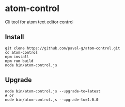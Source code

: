 # atom-control
Cli tool for atom text editor control

## Install

    git clone https://github.com/pavel-g/atom-control.git
    cd atom-control
    npm install
    npm run build
    node bin/atom-control.js

## Upgrade

    node bin/atom-control.js --upgrade-to=latest
    # or
    node bin/atom-control.js --upgrade-to=1.0.0
